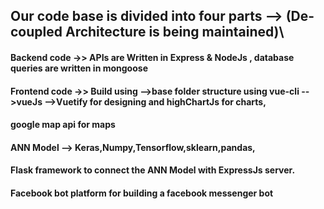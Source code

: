 ## Our code base is divided into four parts --> (De-coupled Architecture is being maintained)\

#### Backend code ->> APIs are Written in Express & NodeJs , database queries are written in mongoose

#### Frontend code ->> Build using -->base folder structure using vue-cli -->vueJs -->Vuetify  for designing and highChartJs for charts,
#### google map api for maps

#### ANN Model --> Keras,Numpy,Tensorflow,sklearn,pandas,
#### Flask framework to connect the ANN Model with ExpressJs server.

#### Facebook bot platform for building a facebook messenger bot
     
